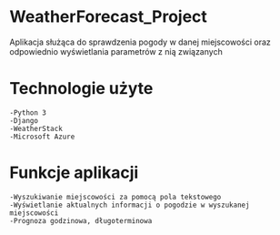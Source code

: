 # WeatherForecast_Project
Aplikacja służąca do sprawdzenia pogody w danej miejscowości oraz odpowiednio wyświetlania parametrów z nią związanych
# Technologie użyte
	-Python 3
	-Django
	-WeatherStack
	-Microsoft Azure
# Funkcje aplikacji
	-Wyszukiwanie miejscowości za pomocą pola tekstowego
	-Wyświetlanie aktualnych informacji o pogodzie w wyszukanej miejscowości
	-Prognoza godzinowa, długoterminowa
	
